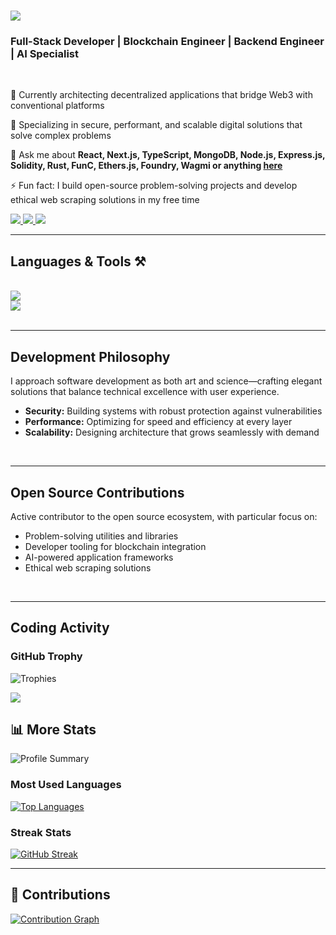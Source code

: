 <h1 align="left">
<img src="https://readme-typing-svg.herokuapp.com/?font=Righteous&size=35&left=true&Left=true&width=500&height=70&duration=4000&lines=Hi+There!👋;I'm+Caleb+|+Rapto;" />
</h1>
<h3 align="left">Full-Stack Developer | Blockchain Engineer | Backend Engineer | AI Specialist </h3>
<br/>
<div align="left">

 🔭 Currently architecting decentralized applications that bridge Web3 with conventional platforms
 
 🌱 Specializing in secure, performant, and scalable digital solutions that solve complex problems
 
 💬 Ask me about **React, Next.js, TypeScript, MongoDB, Node.js, Express.js, Solidity, Rust, FunC, Ethers.js, Foundry, Wagmi or anything [here](mailto:kalejaiyecaleb@gmail.com)**

 ⚡ Fun fact: I build open-source problem-solving projects and develop ethical web scraping solutions in my free time
 
 </div>
 
<div align="left"> 
  <a href="mailto:kalejaiyecaleb@gmail.com">
    <img src="https://img.shields.io/badge/Gmail-333333?style=for-the-badge&logo=gmail&logoColor=red" />
  </a>
  <a href="#" target="_blank">
    <img src="https://img.shields.io/badge/LinkedIn-0077B5?style=for-the-badge&logo=linkedin&logoColor=white" target="_blank" />
  </a>
  <a href="https://rapto.vercel.app" target="_blank">
     <img src="https://img.shields.io/badge/Portfolio-FF5722?style=for-the-badge&logo=todoist&logoColor=white" target="_blank" /> <!-- sqlite, safari, google-chrome are other good icon options -->
  </a>
</div>

 <hr/>
 
<h2 align="left">Languages & Tools ⚒️</h2>
<br/>
<div align="left">
    <img src="https://skillicons.dev/icons?i=javascript,typescript,react,nextjs,mongodb,prisma,solidity,anchor" /><br>
    <img src="https://skillicons.dev/icons?i=tailwind,github,git,vercel,figma,nodejs,express,rust" /><br>
</div>

<br/>
<hr/>

<h2 align="left">Development Philosophy</h2>

<div align="left">
  <p>I approach software development as both art and science—crafting elegant solutions that balance technical excellence with user experience.</p>
  
  <ul>
    <li><strong>Security:</strong> Building systems with robust protection against vulnerabilities</li>
    <li><strong>Performance:</strong> Optimizing for speed and efficiency at every layer</li>
    <li><strong>Scalability:</strong> Designing architecture that grows seamlessly with demand</li>
  </ul>
</div>

<br/>
<hr/>

<h2 align="left">Open Source Contributions</h2>

<div align="left">
  <p>Active contributor to the open source ecosystem, with particular focus on:</p>
  
  <ul>
    <li>Problem-solving utilities and libraries</li>
    <li>Developer tooling for blockchain integration</li>
    <li>AI-powered application frameworks</li>
    <li>Ethical web scraping solutions</li>
  </ul>
</div>

<br/>
<hr/>

<h2 align="left">Coding Activity</h2>


### GitHub Trophy

![Trophies](https://github-profile-trophy.vercel.app/?username=heyrapto&theme=nord_dark)

![](https://komarev.com/ghpvc/?username=Elishaokon13&color=green) <br />

## 📊 More Stats

![Profile Summary](https://github-profile-summary-cards.vercel.app/api/cards/profile-details?username=heyrapto&theme=default)

### Most Used Languages

[![Top Languages](https://github-readme-stats.vercel.app/api/top-langs/?username=heyrapto&langs_count=5&theme=tokyonight&layout=compact)](https://github.com/heyrapto)

### Streak Stats

[![GitHub Streak](https://github-readme-streak-stats.herokuapp.com?user=heyrapto)](https://git.io/streak-stats)

---

## 📜 Contributions

[![Contribution Graph](https://github-readme-activity-graph.vercel.app/graph?username=heyrapto&theme=dracula)](https://github.com/heyrapto)
